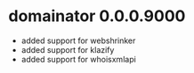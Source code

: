 # domainator 0.0.0.9000

* added support for webshrinker
* added support for klazify
* added support for whoisxmlapi

